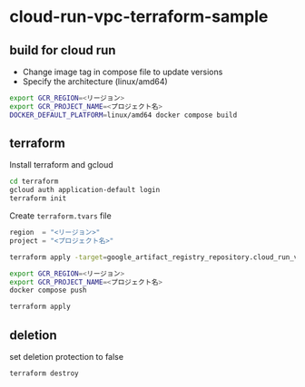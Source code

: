# cloud-run-vpc-terraform-sample

## build for cloud run

* Change image tag in compose file to update versions
* Specify the architecture (linux/amd64)


```bash
export GCR_REGION=<リージョン>
export GCR_PROJECT_NAME=<プロジェクト名>
DOCKER_DEFAULT_PLATFORM=linux/amd64 docker compose build
```

## terraform

Install terraform and gcloud

```bash
cd terraform
gcloud auth application-default login
terraform init
```

Create `terraform.tvars` file

```terraform
region  = "<リージョン>"
project = "<プロジェクト名>"
```

```bash
terraform apply -target=google_artifact_registry_repository.cloud_run_vpc_terraform_sample_repository
```

```bash
export GCR_REGION=<リージョン>
export GCR_PROJECT_NAME=<プロジェクト名>
docker compose push
```

```bash
terraform apply
```

## deletion

set deletion protection to false

```bash
terraform destroy
```